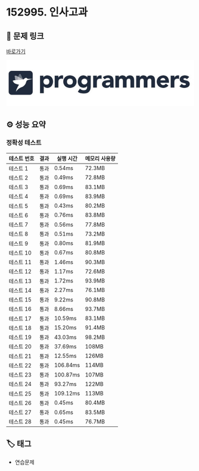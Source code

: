 # 152995. 인사고과

## 🔗 문제 링크

[바로가기](https://school.programmers.co.kr/learn/courses/30/lessons/152995)

![프로그래머스 로고](../../images/programmers.jpg)

## ⚙️ 성능 요약

### 정확성 테스트

| 테스트 번호 | 결과 | 실행 시간 | 메모리 사용량 |
| ----------- | ---- | --------- | ------------- |
| 테스트 1    | 통과 | 0.54ms    | 72.3MB        |
| 테스트 2    | 통과 | 0.49ms    | 72.8MB        |
| 테스트 3    | 통과 | 0.69ms    | 83.1MB        |
| 테스트 4    | 통과 | 0.69ms    | 83.9MB        |
| 테스트 5    | 통과 | 0.43ms    | 80.2MB        |
| 테스트 6    | 통과 | 0.76ms    | 83.8MB        |
| 테스트 7    | 통과 | 0.56ms    | 77.8MB        |
| 테스트 8    | 통과 | 0.51ms    | 73.2MB        |
| 테스트 9    | 통과 | 0.80ms    | 81.9MB        |
| 테스트 10   | 통과 | 0.67ms    | 80.8MB        |
| 테스트 11   | 통과 | 1.46ms    | 90.3MB        |
| 테스트 12   | 통과 | 1.17ms    | 72.6MB        |
| 테스트 13   | 통과 | 1.72ms    | 93.9MB        |
| 테스트 14   | 통과 | 2.27ms    | 76.1MB        |
| 테스트 15   | 통과 | 9.22ms    | 90.8MB        |
| 테스트 16   | 통과 | 8.66ms    | 93.7MB        |
| 테스트 17   | 통과 | 10.59ms   | 83.1MB        |
| 테스트 18   | 통과 | 15.20ms   | 91.4MB        |
| 테스트 19   | 통과 | 43.03ms   | 98.2MB        |
| 테스트 20   | 통과 | 37.69ms   | 108MB         |
| 테스트 21   | 통과 | 12.55ms   | 126MB         |
| 테스트 22   | 통과 | 106.84ms  | 114MB         |
| 테스트 23   | 통과 | 100.87ms  | 107MB         |
| 테스트 24   | 통과 | 93.27ms   | 122MB         |
| 테스트 25   | 통과 | 109.12ms  | 113MB         |
| 테스트 26   | 통과 | 0.45ms    | 80.4MB        |
| 테스트 27   | 통과 | 0.65ms    | 83.5MB        |
| 테스트 28   | 통과 | 0.45ms    | 76.7MB        |

## 🏷️ 태그

- 연습문제

